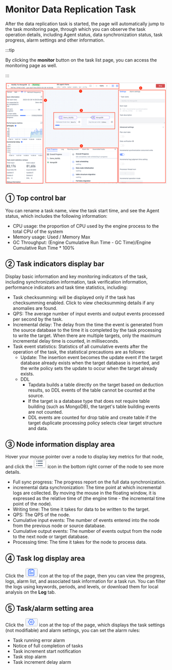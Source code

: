 # Monitor Data Replication Task

After the data replication task is started, the page will automatically jump to the task monitoring page, through which you can observe the task operation details, including Agent status, data synchronization status, task progress, alarm settings and other information.

:::tip

By clicking the **monitor** button on the task list page, you can access the monitoring page as well.

:::

![](../../images/monitor_copy_task_overview.png)



## ① Top control bar

You can rename a task name, view the task start time, and see the Agent status, which includes the following information:

* CPU usage: the proportion of CPU used by the engine process to the total CPU of the system
* Memory usage: Used / Memory Max
* GC Throughput: (Engine Cumulative Run Time - GC Time)/Engine Cumulative Run Time * 100%



## ② Task indicators display bar

Display basic information and key monitoring indicators of the task, including synchronization information, task verification information, performance indicators and task time statistics, including:

* Task checksumming: will be displayed only if the task has checksumming enabled. Click to view checksumming details if any anomalies are found.
* QPS: The average number of input events and output events processed per second by the task.
* Incremental delay: The delay from the time the event is generated from the source database to the time it is completed by the task processing to write the target. When there are multiple targets, only the maximum incremental delay time is counted, in milliseconds.
* Task event statistics: Statistics of all cumulative events after the operation of the task, the statistical precautions are as follows:
   * Update: The insertion event becomes the update event if the target database already exists when the target database is inserted, and the write policy sets the update to occur when the target already exists.
   * DDL
      * Tapdata builds a table directly on the target based on deduction results, so DDL events of the table cannot be counted at the source.
      * If the target is a database type that does not require table building (such as MongoDB), the target's table building events are not counted.
      - DDL events are counted for drop table and create table if the target duplicate processing policy selects clear target structure and data.



## ③ Node information display area

Hover your mouse pointer over a node to display key metrics for that node, and click the ![](../../images/node_more_icon.png) icon in the bottom right corner of the node to see more details.

- Full sync progress: The progress report on the full data synchronization.
- incremental data synchronization: The time point at which incremental logs are collected. By moving the mouse in the floating window, it is expressed as the relative time of (the engine time - the incremental time point of the node).
- Writing time: The time it takes for data to be written to the target.
- QPS: The QPS of the node.
- Cumulative input events: The number of events entered into the node from the previous node or source database.
- Cumulative output events: The number of events output from the node to the next node or target database.
- Processing time: The time it takes for the node to process data.



## ④ Task log display area

Click the ![](../../images/view_log_icon.png) icon at the top of the page, then you can view the progress, logs, alarm list, and associated task information for a task run. You can filter the logs using keywords, periods, and levels, or download them for local analysis on the **Log** tab.



## ⑤ Task/alarm setting area

Click the ![](../../images/task_setting_icon.png) icon at the top of the page, which displays the task settings (not modifiable) and alarm settings, you can set the alarm rules:

* Task running error alarm
* Notice of full completion of tasks
* Task increment start notification
* Task stop alarm
* Task increment delay alarm

